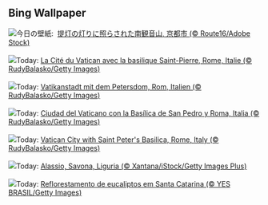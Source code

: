 ## Bing Wallpaper
![](https://www.bing.com/th?id=OHR.GionFestival2025_JA-JP8597633874_UHD.jpg&w=1000)今日の壁紙: &nbsp;[提灯の灯りに照らされた南観音山, 京都市 (© Route16/Adobe Stock)](https://www.bing.com/th?id=OHR.GionFestival2025_JA-JP8597633874_UHD.jpg)
<br><br/>
![](https://www.bing.com/th?id=OHR.VaticanCity_FR-FR5939943225_UHD.jpg&w=1000)Today: [La Cité du Vatican avec la basilique Saint-Pierre, Rome, Italie (© RudyBalasko/Getty Images)](https://www.bing.com/th?id=OHR.VaticanCity_FR-FR5939943225_UHD.jpg)
<br><br/>
![](https://www.bing.com/th?id=OHR.VaticanCity_DE-DE5887283665_UHD.jpg&w=1000)Today: [Vatikanstadt mit dem Petersdom, Rom, Italien (© RudyBalasko/Getty Images)](https://www.bing.com/th?id=OHR.VaticanCity_DE-DE5887283665_UHD.jpg)
<br><br/>
![](https://www.bing.com/th?id=OHR.VaticanCity_ES-ES7982947243_UHD.jpg&w=1000)Today: [Ciudad del Vaticano con la Basílica de San Pedro y Roma, Italia (© RudyBalasko/Getty Images)](https://www.bing.com/th?id=OHR.VaticanCity_ES-ES7982947243_UHD.jpg)
<br><br/>
![](https://www.bing.com/th?id=OHR.VaticanCity_EN-GB1750782941_UHD.jpg&w=1000)Today: [Vatican City with Saint Peter's Basilica, Rome, Italy (© RudyBalasko/Getty Images)](https://www.bing.com/th?id=OHR.VaticanCity_EN-GB1750782941_UHD.jpg)
<br><br/>
![](https://www.bing.com/th?id=OHR.AlassioLiguria_IT-IT1114546774_UHD.jpg&w=1000)Today: [Alassio, Savona, Liguria (© Xantana/iStock/Getty Images Plus)](https://www.bing.com/th?id=OHR.AlassioLiguria_IT-IT1114546774_UHD.jpg)
<br><br/>
![](https://www.bing.com/th?id=OHR.EucaliptoSC_PT-BR8170247706_UHD.jpg&w=1000)Today: [Reflorestamento de eucaliptos em Santa Catarina (© YES BRASIL/Getty Images)](https://www.bing.com/th?id=OHR.EucaliptoSC_PT-BR8170247706_UHD.jpg)
<br><br/>
